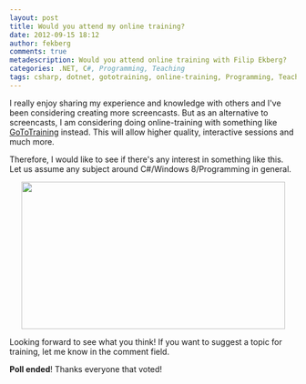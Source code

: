 ```yaml
---
layout: post
title: Would you attend my online training?
date: 2012-09-15 18:12
author: fekberg
comments: true
metadescription: Would you attend online training with Filip Ekberg?
categories: .NET, C#, Programming, Teaching
tags: csharp, dotnet, gototraining, online-training, Programming, Teaching, training, tutoring
---
```

I really enjoy sharing my experience and knowledge with others and I've been considering creating more screencasts. But as an alternative to screencasts, I am considering doing online-training with something like <a href="http://www.gotomeeting.com/fec/training/online_training">GoToTraining</a> instead. This will allow higher quality, interactive sessions and much more.<!--excerpt-->

Therefore, I would like to see if there's any interest in something like this. Let us assume any subject around C#/Windows 8/Programming in general.

<img src="https://cdn.filipekberg.se/fekberg-blog/wp-content/uploads/2012/09/training.jpg" style="display: block;   margin-left: auto;   margin-right: auto;" alt="" title="training" width="463" height="259" class="aligncenter size-full wp-image-1047" />

Looking forward to see what you think! If you want to suggest a topic for training, let me know in the comment field.

<strong>Poll ended</strong>! Thanks everyone that voted!